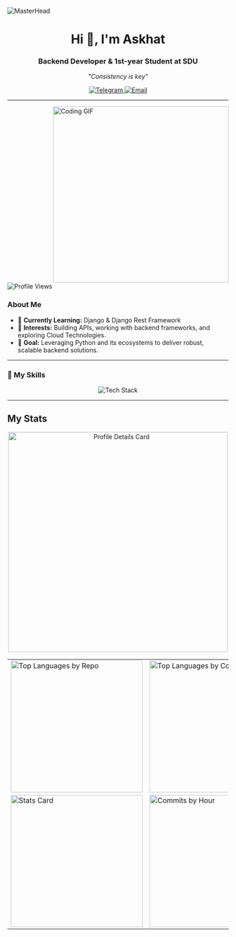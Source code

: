 ![MasterHead](https://i.gifer.com/VJEm.gif)

<h1 align="center">Hi 👋, I'm Askhat</h1>
<h3 align="center">Backend Developer & 1st-year Student at SDU</h3>
<p align="center">
  <em>"Consistency is key"</em>
</p>

<div align="center">
  <a href="https://t.me/weaverrrr">
    <img src="https://img.shields.io/badge/Telegram-@weaverrrr-0088cc?style=for-the-badge&logo=telegram&logoColor=white" alt="Telegram"/>
  </a>
  <a href="mailto:askhat.ss23@gmail.com">
    <img src="https://img.shields.io/badge/Email-askhat.ss23%40gmail.com-red?style=for-the-badge&logo=gmail&logoColor=white" alt="Email"/>
  </a>
</div>

<hr />

<img align="right" width="400" src='https://infowithart.com/wp-content/uploads/2019/01/Cover-image.gif' alt="Coding GIF"/>

<p align="left"> 
  <img src="https://komarev.com/ghpvc/?username=l9kk&label=Profile%20views&color=0e75b6&style=flat" alt="Profile Views" />
</p>

### About Me
- 🌱 **Currently Learning:** Django & Django Rest Framework  
- 💼 **Interests:** Building APIs, working with backend frameworks, and exploring Cloud Technologies.  
- 🎯 **Goal:** Leveraging Python and its ecosystems to deliver robust, scalable backend solutions.

---

### 💎 My Skills
<div align="center">
  <img src="https://skillicons.dev/icons?i=python,django,html,js,css,java,postgres,git,aws" alt="Tech Stack"/>
</div>

---

## My Stats

<div align="center">
  <!-- Profile Details Card -->
  <img src="https://github-profile-summary-cards.vercel.app/api/cards/profile-details?username=l9kk&theme=2077" alt="Profile Details Card" width="500"/>

  <table>
    <tr>
      <td>
        <img src="https://github-profile-summary-cards.vercel.app/api/cards/repos-per-language?username=l9kk&theme=2077" alt="Top Languages by Repo" width="300"/>
      </td>
      <td>
        <img src="https://github-profile-summary-cards.vercel.app/api/cards/most-commit-language?username=l9kk&theme=2077" alt="Top Languages by Commit" width="300"/>
      </td>
    </tr>
    <tr>
      <td>
        <img src="https://github-profile-summary-cards.vercel.app/api/cards/stats?username=l9kk&theme=2077" alt="Stats Card" width="300"/>
      </td>
      <td>
        <img src="https://github-profile-summary-cards.vercel.app/api/cards/productive-time?username=l9kk&theme=2077" alt="Commits by Hour" width="300"/>
      </td>
    </tr>
  </table>
</div>
